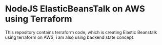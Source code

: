# NodeJS ElasticBeansTalk on AWS using Terraform
This repository contains terraform code, which is creating Elastic Beanstalk using terraform on AWS, i am also using backend state concept.
